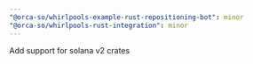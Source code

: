 ```yaml
---
"@orca-so/whirlpools-example-rust-repositioning-bot": minor
"@orca-so/whirlpools-rust-integration": minor
---
```


Add support for solana v2 crates

